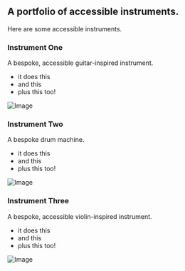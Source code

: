 ## A portfolio of accessible instruments.

Here are some accessible instruments.

### Instrument One

A bespoke, accessible guitar-inspired instrument. 

- it does this
- and this
- plus this too!

![Image](/images/instrument_one.png)

### Instrument Two

A bespoke drum machine. 

- it does this
- and this
- plus this too!

![Image](/images/instrument_two.png)

### Instrument Three

A bespoke, accessible violin-inspired instrument. 

- it does this
- and this
- plus this too!

![Image](/images/instrument_three.png)

